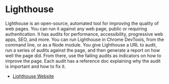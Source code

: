 # Lighthouse

Lighthouse is an open-source, automated tool for improving the quality of web pages. You can run it against any web page, public or requiring authentication. It has audits for performance, accessibility, progressive web apps, SEO, and more. You can run Lighthouse in Chrome DevTools, from the command line, or as a Node module. You give Lighthouse a URL to audit, run a series of audits against the page, and then generate a report on how well the page did. From there, use the failing audits as indicators on how to improve the page. Each audit has a reference doc explaining why the audit is important and how to fix it.

- [Lighthouse Website](https://github.com/GoogleChrome/lighthouse/)
